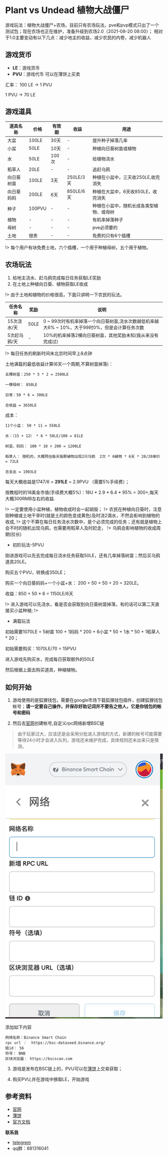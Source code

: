 # Plant vs Undead 植物大战僵尸

游戏玩法：植物大战僵尸+农场，目前只有农场玩法，pve和pvp模式只出了一个测试包；现在农场也正在维护，准备升级到农场2.0（2021-08-20 08:00）；
相对于1.0主要变动有以下几点：减少地主的收益，减少农民的内卷，减少机器人




## 游戏货币

+ **LE**：游戏货币
+ **PVU**：游戏代币 可以在薄饼上买卖


汇率：
100 LE -> 1 PVU

1 PVU -> 70 LE 


## 游戏道具

道具名称 | 价格 | 有效期 | 收益 | 用途
--- | --- | --- | --- | ---
大盆 | 100LE | 30天 | - | 提升种子掉落几率
小盆 | 50LE | 10天 | - | 种植向日葵树苗或植物
水 | 50LE | 100次 | - | 给植物浇水
稻草人 | 20LE | - | - | 追赶乌鸦
向日葵树苗 | 100LE | 3天 | 250LE/3天 | 种植在小盆中，三天收250LE,收完消失
向日葵妈妈 | 200LE | 6天 | 850LE/6天 | 种植在大盆中，6天收850LE，收完消失
种子 | 100PVU | - | - | 种植在小盆中，随机长成各类型植物、或母树
植物 | - | - | - | 有机率掉落种子
母树 | - | - | - | pve必须要的
土地 | 很贵 | - | - | 免费的只有6个插槽

!> 每个用户有块免费土地，六个插槽，一个用于种植母树，五个用于植物。

## 农场玩法

1. 给地主浇水、赶乌鸦完成每日任务获取LE奖励
2. 在土地上种植向日葵、植物获取LE收成



!> 由于土地和植物的价格很高，下面只讲明一下农民的玩法。



任务名称 | 奖励 | 说明
--- | --- | ---
15次浇水/天 | 50LE | 0 ~ 99次时有机率掉落一个向日葵树苗,浇水次数越低机率越大6% ~ 10%，大于99时0%，但是会计算任务次数
5次赶乌鸦/天 | - | 10%的机率掉落2棵向日葵树苗，其他奖励未知(我从来没有完成过)

!> 每日任务的刷新时间未北京时间早上8点钟

土地满载的最低收益计算(6天一个周期,不算树苗掉落)：

	五棵树苗：250 * 5 * 2 = 2500LE

	一棵母树： 850LE

	日常：50 * 6 = 300LE

	总收益 = 3650LE

成本：

	11个小盆： 50 * 11 = 550LE

	水：（15 + 12） * 6 * 50LE/100 = 81LE

	树苗、妈妈： 100 * 10 + 200 = 1200LE

	稻草人： 随机的，大概预估每天每颗植物出现2只乌鸦  2次 * 6植物 * 6天 * 20/20单价 = 72LE

	总支出 = 1903LE

每天大概收益是1747/6 = **291LE** = 2.9PVU （需要5%手续费）；

按教程时的18美金市值(手续费大概5%)：18U * 2.9 * 6.4 * 95% = 300+,每天大概300RMB左右的收益.

!> 一定要使用小盆种植，植物收成时会一起销毁；
!> 农民在种植向日葵时，注意刚种植或土地干旱时(就是土的颜色变成黄色)及时浇2滴水，不然会影响到植物的收成,
!> 这个不算在每日任务浇水次数中，是个必须完成的任务；还有就是植物上会不时的随机出现乌鸦，也需要用稻草人及时赶走，
!> 乌鸦会影响植物的收成周期(拉长)


+ 初阶玩法-5PVU

刚进游戏可以先去完成每日浇水任务获取50LE，还有几率掉落树苗；然后买乌鸦道具20LE。

购买五个PVU，转换成350LE；

购买一个向日葵妈妈+一个小盆+水： 200 + 50 + 50 + 20 = 320LE。

收益：850 + 50 * 6 = 1150LE/6天


!> 进入游戏可以先浇水，看是否会获取到向日葵树苗掉落，有的话可以第二天直接买小盆种植;
!> 

+ 满载玩法

初始需要1070LE = 5树苗 100 + 1妈妈 * 200 + 6小盆 * 50 + 1水 * 50 + 1稻草人 * 20；

初始需要购买：1070LE/70 = 15PVU

进入游戏先购买水，完成每日获取额外的50LE

然后根据上面去购买道具，种植植物。



## 如何开始

1. 游戏使用的是狐狸钱包，需要在google市场下载狐狸钱包插件，创建狐狸钱包帐号；**请一定要自己操作，并保存好助记词并不要告之他人，它是你钱包的帐号和密码**

2. 然后去[官网](https://plantvsundead.com/)创建帐号,自定义rpc网络新增BSC链

> 由于玩家过大，应该还是会采用分批进入游戏的方式，新建的帐号可能需要等待24小时才会进入队列，游戏还未维护完成，具体规则还未出来只是猜测。

![HULI](./images/huli.jpg)

添加如下内容
```
网络名称：Binance Smart Chain
rpc url ：  https://bsc-dataseed.binance.org/
链id： 56
符号： BNB
区块浏览器： https://bscscan.com
```

3. 游戏是发布在BSC链上的，PVU可以在[薄饼](https://pancakeswap.finance/swap?outputCurrency=0x31471e0791fcdbe82fbf4c44943255e923f1b794)上交易获取；

4. 购买PVU,并在游戏中换取LE，开始游戏

## 参考资料

+ [官网](https://plantvsundead.com/)
+ [薄饼](https://pancakeswap.finance/swap?outputCurrency=0x31471e0791fcdbe82fbf4c44943255e923f1b794)
+ [官方文档](https://plantvsundead.medium.com/)


**联系我**

+ [telegrem](https://t.me/playforearn)
+ qq群：681316041









